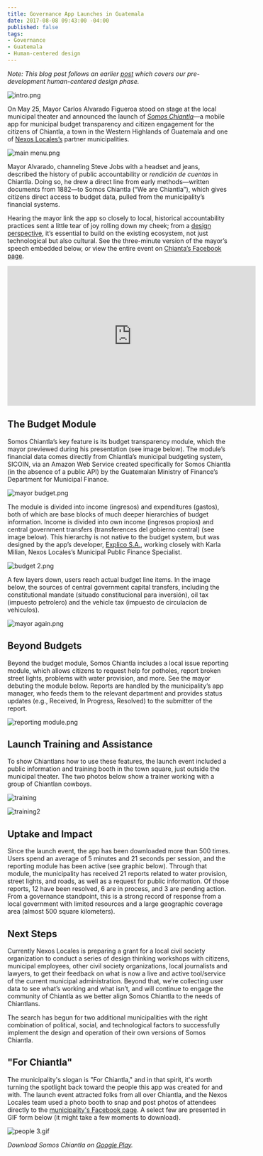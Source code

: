 ```yaml
---
title: Governance App Launches in Guatemala
date: 2017-08-08 09:43:00 -04:00
published: false
tags:
- Governance
- Guatemala
- Human-centered design
---
```


*Note: This blog post follows an earlier [post](https://dai-global-digital.com/citizen-centered-design-guatemala.html) which covers our pre-development human-centered design phase.*

![intro.png](/uploads/intro.png)

On May 25, Mayor Carlos Alvarado Figueroa stood on stage at the local municipal theater and announced the launch of [*Somos Chiantla*](http://bit.ly/Chiantla-App)—a mobile app for municipal budget transparency and citizen engagement for the citizens of Chiantla, a town in the Western Highlands of Guatemala and one of [Nexos Locales’s](https://www.dai.com/our-work/projects/guatemala-nexos-locales) partner municipalities.

<!--more-->

![main menu.png](/uploads/main%20menu.png)

Mayor Alvarado, channeling Steve Jobs with a headset and jeans, described the history of public accountability or *rendición de cuentas* in Chiantla. Doing so, he drew a direct line from early methods—written documents from 1882—to Somos Chiantla (“We are Chiantla”), which gives citizens direct access to budget data, pulled from the municipality’s financial systems. 

Hearing the mayor link the app so closely to local, historical accountability practices sent a little tear of joy rolling down my cheek; from a [design perspective](http://digitalprinciples.org/), it’s essential to build on the existing ecosystem, not just technological but also cultural. See the three-minute version of the mayor’s speech embedded below, or view the entire event on [Chianta’s Facebook page](https://www.facebook.com/MuniChiantla/videos/1916059188639247/).

<iframe width="560" height="315" src="https://www.youtube.com/embed/Wv9UnOGiOnQ" frameborder="0" allowfullscreen></iframe> 

## The Budget Module

Somos Chiantla’s key feature is its budget transparency module, which the mayor previewed during his presentation (see image below). The module’s financial data comes directly from Chiantla’s municipal budgeting system, SICOIN, via an Amazon Web Service created specifically for Somos Chiantla (in the absence of a public API) by the Guatemalan Ministry of Finance’s Department for Municipal Finance. 

![mayor budget.png](/uploads/mayor%20budget.png)

The module is divided into income (ingresos) and expenditures (gastos), both of which are base blocks of much deeper hierarchies of budget information. Income is divided into own income (ingresos propios) and central government transfers (transferences del gobierno central) (see image below). This hierarchy is not native to the budget system, but was designed by the app’s developer, [Explico S.A.](http://explicoanalytics.com/), working closely with Karla Milian, Nexos Locales’s Municipal Public Finance Specialist. 

![budget 2.png](/uploads/budget%202.png)
 
A few layers down, users reach actual budget line items. In the image below, the sources of central government capital transfers, including the constitutional mandate (situado constitucional para inversión), oil tax (impuesto petrolero) and the vehicle tax (impuesto de circulacion de vehiculos). 

![mayor again.png](/uploads/mayor%20again.png)

## Beyond Budgets

Beyond the budget module, Somos Chiantla includes a local issue reporting module, which allows citizens to request help for potholes, report broken street lights, problems with water provision, and more. See the mayor debuting the module below. Reports are handled by the municipality’s app manager, who feeds them to the relevant department and provides status updates (e.g., Received, In Progress, Resolved) to the submitter of the report.  

![reporting module.png](/uploads/reporting%20module.png)

## Launch Training and Assistance

To show Chiantlans how to use these features, the launch event included a public information and training booth in the town square, just outside the municipal theater. The two photos below show a trainer working with a group of Chiantlan cowboys. 

![training](/uploads/WhatsApp%20Image%202017-05-25%20at%209.54.35%20PM%20(2).jpeg)

![training2](/uploads/WhatsApp%20Image%202017-05-25%20at%209.54.35%20PM%20(1).jpeg)

## Uptake and Impact

Since the launch event, the app has been downloaded more than 500 times. Users spend an average of 5 minutes and 21 seconds per session, and the reporting module has been active (see graphic below). Through that module, the municipality has received 21 reports related to water provision, street lights, and roads, as well as a request for public information. Of those reports, 12 have been resolved, 6 are in process, and 3 are pending action. From a governance standpoint, this is a strong record of response from a local government with limited resources and a large geographic coverage area (almost 500 square kilometers).

<script id="infogram_0_3aca8aa1-fa15-4951-8611-f503fb2c7b8c" title="Chiantla reports" src="//e.infogram.com/js/dist/embed.js?UxY" type="text/javascript"></script>

## Next Steps

Currently Nexos Locales is preparing a grant for a local civil society organization to conduct a series of design thinking workshops with citizens, municipal employees, other civil society organizations, local journalists and lawyers, to get their feedback on what is now a live and active tool/service of the current municipal administration. Beyond that, we’re collecting user data to see what’s working and what isn’t, and will continue to engage the community of Chiantla as we better align Somos Chiantla to the needs of Chiantlans. 

The search has begun for two additional municipalities with the right combination of political, social, and technological factors to successfully implement the design and operation of their own versions of Somos Chiantla.  

## "For Chiantla"

The municipality's slogan is "For Chiantla," and in that spirit, it's worth turning the spotlight back toward the people this app was created for and with. The launch event attracted folks from all over Chiantla, and the Nexos Locales team used a photo booth to snap and post photos of attendees directly to the [municipality's Facebook page](https://www.facebook.com/MuniChiantla/photos/?tab=album&album_id=1915829891995510). A select few are presented in GIF form below (it might take a few moments to download).

![people 3.gif](/uploads/people%203.gif)

*Download Somos Chiantla on [Google Play](http://bit.ly/Chiantla-App).*